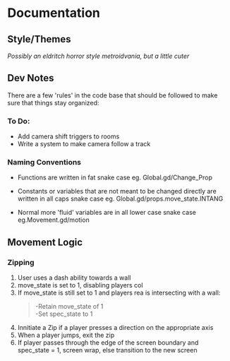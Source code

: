 # Documentation #

## Style/Themes ##
*Possibly an eldritch horror style metroidvania, but a little cuter*

## Dev Notes ##
There are a few 'rules' in the code base that should be followed to make sure that things stay organized:
### To Do: ###
* Add camera shift triggers to rooms
* Write a system to make camera follow a track 
### Naming Conventions ###  
* Functions are written in fat snake case eg. Global.gd/Change_Prop  
  
* Constants or variables that are not meant to be changed directly are written in all caps snake case eg. Global.gd/props.move_state.INTANG  
  
* Normal more 'fluid' variables are in all lower case snake case eg.Movement.gd/motion    
  
  
## Movement Logic ##
### Zipping ###
1. User uses a dash ability towards a wall  
2. move_state is set to 1, disabling players col  
3. If move_state is still set to 1 and players rea is intersecting with a wall:  
    > -Retain move_state of 1  
    > -Set spec_state to 1  
4. Innitiate a Zip if a player presses a direction on the appropriate axis
5. When a player jumps, exit the zip
6. If player passes through the edge of the screen boundary and spec_state = 1, screen wrap, else transition to the new screen  
